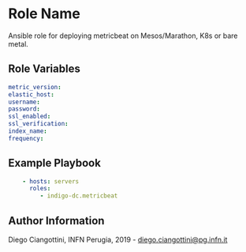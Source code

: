 Role Name
=========

Ansible role for deploying metricbeat on Mesos/Marathon, K8s or bare metal.

Role Variables
--------------

```yaml
metric_version:
elastic_host:
username:
password:
ssl_enabled:
ssl_verification:
index_name:
frequency:
```

Example Playbook
----------------

```yaml
    - hosts: servers
      roles:
         - indigo-dc.metricbeat
```

Author Information
------------------

Diego Ciangottini, INFN Perugia, 2019 - diego.ciangottini@pg.infn.it
